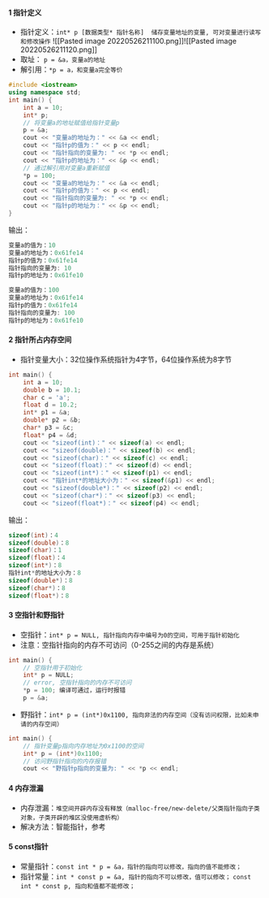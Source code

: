 #### 1 指针定义
- 指针定义：```int* p [数据类型* 指针名称] 
                  储存变量地址的变量, 可对变量进行读写和修改操作```
![[Pasted image 20220526211100.png]]![[Pasted image 20220526211120.png]]
- 取址： ```p = &a，变量a的地址```
- 解引用：```*p = a，和变量a完全等价```
```cpp
#include <iostream>
using namespace std;
int main() {
    int a = 10;
    int* p;
    // 将变量a的地址赋值给指针变量p
    p = &a; 
    cout << "变量a的地址为：" << &a << endl;
    cout << "指针p的值为：" << p << endl;
    cout << "指针指向的变量为: " << *p << endl;
    cout << "指针p的地址为：" << &p << endl;
    // 通过解引用对变量a重新赋值
    *p = 100;
    cout << "变量a的地址为：" << &a << endl;
    cout << "指针p的值为：" << p << endl;
    cout << "指针指向的变量为: " << *p << endl;
    cout << "指针p的地址为：" << &p << endl;
}
```
输出：
```cpp
变量a的值为：10
变量a的地址为：0x61fe14
指针p的值为：0x61fe14
指针指向的变量为: 10
指针p的地址为：0x61fe10

变量a的值为：100
变量a的地址为：0x61fe14
指针p的值为：0x61fe14
指针指向的变量为: 100
指针p的地址为：0x61fe10
```

#### 2 指针所占内存空间
- 指针变量大小：32位操作系统指针为4字节，64位操作系统为8字节
```cpp
int main() {
    int a = 10;
    double b = 10.1;
    char c = 'a';
    float d = 10.2;
    int* p1 = &a;
    double* p2 = &b;
    char* p3 = &c;
    float* p4 = &d;
    cout << "sizeof(int)：" << sizeof(a) << endl;
    cout << "sizeof(double)：" << sizeof(b) << endl;
    cout << "sizeof(char)：" << sizeof(c) << endl;
    cout << "sizeof(float)：" << sizeof(d) << endl;
    cout << "sizeof(int*)：" << sizeof(p1) << endl;
    cout << "指针int*的地址大小为：" << sizeof(&p1) << endl;
    cout << "sizeof(double*)：" << sizeof(p2) << endl;
    cout << "sizeof(char*)：" << sizeof(p3) << endl;
    cout << "sizeof(float*)：" << sizeof(p4) << endl;
```
输出：
```cpp
sizeof(int)：4
sizeof(double)：8
sizeof(char)：1
sizeof(float)：4
sizeof(int*)：8
指针int*的地址大小为：8
sizeof(double*)：8
sizeof(char*)：8
sizeof(float*)：8
```

#### 3 空指针和野指针
- 空指针：```int* p = NULL, 指针指向内存中编号为0的空间，可用于指针初始化```
- 注意：空指针指向的内存不可访问（0-255之间的内存是系统）
```cpp
int main() {
    // 空指针用于初始化
    int* p = NULL;
    // error, 空指针指向的内存不可访问
    *p = 100; 编译可通过，运行时报错
    p = &a;
```
- 野指针：```int* p = (int*)0x1100, 指向非法的内存空间（没有访问权限，比如未申请的内存空间）```
```cpp
int main() {
    // 指针变量p指向内存地址为0x1100的空间
    int* p = (int*)0x1100;
    // 访问野指针指向的内存报错
    cout << "野指针p指向的变量为: " << *p << endl;
```
#### 4 内存泄漏
- 内存泄漏：```堆空间开辟内存没有释放（malloc-free/new-delete/父类指针指向子类对象，子类开辟的堆区没使用虚析构）```
- 解决方法：智能指针，参考

#### 5 const指针
- 常量指针：```const int * p = &a，指针的指向可以修改，指向的值不能修改；```
- 指针常量：```int * const p = &a, 指针的指向不可以修改，值可以修改；```
                     ```const int * const p, 指向和值都不能修改；```

